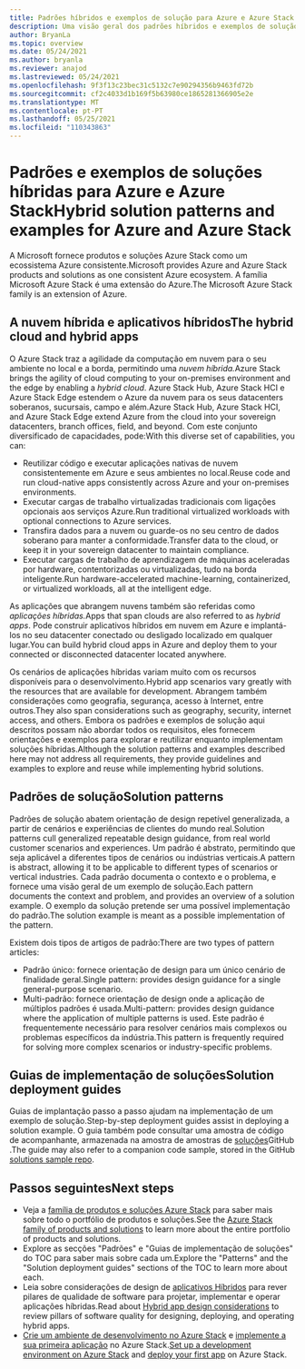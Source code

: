 ```yaml
---
title: Padrões híbridos e exemplos de solução para Azure e Azure Stack Hub
description: Uma visão geral dos padrões híbridos e exemplos de solução para aprender e construir soluções híbridas no Azure e no Azure Stack Hub.
author: BryanLa
ms.topic: overview
ms.date: 05/24/2021
ms.author: bryanla
ms.reviewer: anajod
ms.lastreviewed: 05/24/2021
ms.openlocfilehash: 9f3f13c23bec31c5132c7e90294356b9463fd72b
ms.sourcegitcommit: cf2c4033d1b169f5b63980ce1865281366905e2e
ms.translationtype: MT
ms.contentlocale: pt-PT
ms.lasthandoff: 05/25/2021
ms.locfileid: "110343863"
---
```

# <a name="hybrid-solution-patterns-and-examples-for-azure-and-azure-stack"></a><span data-ttu-id="e2243-103">Padrões e exemplos de soluções híbridas para Azure e Azure Stack</span><span class="sxs-lookup"><span data-stu-id="e2243-103">Hybrid solution patterns and examples for Azure and Azure Stack</span></span>

<span data-ttu-id="e2243-104">A Microsoft fornece produtos e soluções Azure Stack como um ecossistema Azure consistente.</span><span class="sxs-lookup"><span data-stu-id="e2243-104">Microsoft provides Azure and Azure Stack products and solutions as one consistent Azure ecosystem.</span></span> <span data-ttu-id="e2243-105">A família Microsoft Azure Stack é uma extensão do Azure.</span><span class="sxs-lookup"><span data-stu-id="e2243-105">The Microsoft Azure Stack family is an extension of Azure.</span></span>

## <a name="the-hybrid-cloud-and-hybrid-apps"></a><span data-ttu-id="e2243-106">A nuvem híbrida e aplicativos híbridos</span><span class="sxs-lookup"><span data-stu-id="e2243-106">The hybrid cloud and hybrid apps</span></span>

<span data-ttu-id="e2243-107">O Azure Stack traz a agilidade da computação em nuvem para o seu ambiente no local e a borda, permitindo uma *nuvem híbrida.*</span><span class="sxs-lookup"><span data-stu-id="e2243-107">Azure Stack brings the agility of cloud computing to your on-premises environment and the edge by enabling a *hybrid cloud*.</span></span> <span data-ttu-id="e2243-108">Azure Stack Hub, Azure Stack HCI e Azure Stack Edge estendem o Azure da nuvem para os seus datacenters soberanos, sucursais, campo e além.</span><span class="sxs-lookup"><span data-stu-id="e2243-108">Azure Stack Hub, Azure Stack HCI, and Azure Stack Edge extend Azure from the cloud into your sovereign datacenters, branch offices, field, and beyond.</span></span> <span data-ttu-id="e2243-109">Com este conjunto diversificado de capacidades, pode:</span><span class="sxs-lookup"><span data-stu-id="e2243-109">With this diverse set of capabilities, you can:</span></span>

- <span data-ttu-id="e2243-110">Reutilizar código e executar aplicações nativas de nuvem consistentemente em Azure e seus ambientes no local.</span><span class="sxs-lookup"><span data-stu-id="e2243-110">Reuse code and run cloud-native apps consistently across Azure and your on-premises environments.</span></span>
- <span data-ttu-id="e2243-111">Executar cargas de trabalho virtualizadas tradicionais com ligações opcionais aos serviços Azure.</span><span class="sxs-lookup"><span data-stu-id="e2243-111">Run traditional virtualized workloads with optional connections to Azure services.</span></span>
- <span data-ttu-id="e2243-112">Transfira dados para a nuvem ou guarde-os no seu centro de dados soberano para manter a conformidade.</span><span class="sxs-lookup"><span data-stu-id="e2243-112">Transfer data to the cloud, or keep it in your sovereign datacenter to maintain compliance.</span></span>
- <span data-ttu-id="e2243-113">Executar cargas de trabalho de aprendizagem de máquinas aceleradas por hardware, contentorizadas ou virtualizadas, tudo na borda inteligente.</span><span class="sxs-lookup"><span data-stu-id="e2243-113">Run hardware-accelerated machine-learning, containerized, or virtualized workloads, all at the intelligent edge.</span></span>

<span data-ttu-id="e2243-114">As aplicações que abrangem nuvens também são referidas como *aplicações híbridas.*</span><span class="sxs-lookup"><span data-stu-id="e2243-114">Apps that span clouds are also referred to as *hybrid apps*.</span></span> <span data-ttu-id="e2243-115">Pode construir aplicativos híbridos em nuvem em Azure e implantá-los no seu datacenter conectado ou desligado localizado em qualquer lugar.</span><span class="sxs-lookup"><span data-stu-id="e2243-115">You can build hybrid cloud apps in Azure and deploy them to your connected or disconnected datacenter located anywhere.</span></span>

<span data-ttu-id="e2243-116">Os cenários de aplicações híbridas variam muito com os recursos disponíveis para o desenvolvimento.</span><span class="sxs-lookup"><span data-stu-id="e2243-116">Hybrid app scenarios vary greatly with the resources that are available for development.</span></span> <span data-ttu-id="e2243-117">Abrangem também considerações como geografia, segurança, acesso à Internet, entre outros.</span><span class="sxs-lookup"><span data-stu-id="e2243-117">They also span considerations such as geography, security, internet access, and others.</span></span> <span data-ttu-id="e2243-118">Embora os padrões e exemplos de solução aqui descritos possam não abordar todos os requisitos, eles fornecem orientações e exemplos para explorar e reutilizar enquanto implementam soluções híbridas.</span><span class="sxs-lookup"><span data-stu-id="e2243-118">Although the solution patterns and examples described here may not address all requirements, they provide guidelines and examples to explore and reuse while implementing hybrid solutions.</span></span>

## <a name="solution-patterns"></a><span data-ttu-id="e2243-119">Padrões de solução</span><span class="sxs-lookup"><span data-stu-id="e2243-119">Solution patterns</span></span>

<span data-ttu-id="e2243-120">Padrões de solução abatem orientação de design repetível generalizada, a partir de cenários e experiências de clientes do mundo real.</span><span class="sxs-lookup"><span data-stu-id="e2243-120">Solution patterns cull generalized repeatable design guidance, from real world customer scenarios and experiences.</span></span> <span data-ttu-id="e2243-121">Um padrão é abstrato, permitindo que seja aplicável a diferentes tipos de cenários ou indústrias verticais.</span><span class="sxs-lookup"><span data-stu-id="e2243-121">A pattern is abstract, allowing it to be applicable to different types of scenarios or vertical industries.</span></span> <span data-ttu-id="e2243-122">Cada padrão documenta o contexto e o problema, e fornece uma visão geral de um exemplo de solução.</span><span class="sxs-lookup"><span data-stu-id="e2243-122">Each pattern documents the context and problem, and provides an overview of a solution example.</span></span> <span data-ttu-id="e2243-123">O exemplo da solução pretende ser uma possível implementação do padrão.</span><span class="sxs-lookup"><span data-stu-id="e2243-123">The solution example is meant as a possible implementation of the pattern.</span></span>

<span data-ttu-id="e2243-124">Existem dois tipos de artigos de padrão:</span><span class="sxs-lookup"><span data-stu-id="e2243-124">There are two types of pattern articles:</span></span>

- <span data-ttu-id="e2243-125">Padrão único: fornece orientação de design para um único cenário de finalidade geral.</span><span class="sxs-lookup"><span data-stu-id="e2243-125">Single pattern: provides design guidance for a single general-purpose scenario.</span></span>
- <span data-ttu-id="e2243-126">Multi-padrão: fornece orientação de design onde a aplicação de múltiplos padrões é usada.</span><span class="sxs-lookup"><span data-stu-id="e2243-126">Multi-pattern: provides design guidance where the application of multiple patterns is used.</span></span> <span data-ttu-id="e2243-127">Este padrão é frequentemente necessário para resolver cenários mais complexos ou problemas específicos da indústria.</span><span class="sxs-lookup"><span data-stu-id="e2243-127">This pattern is frequently required for solving more complex scenarios or industry-specific problems.</span></span>

## <a name="solution-deployment-guides"></a><span data-ttu-id="e2243-128">Guias de implementação de soluções</span><span class="sxs-lookup"><span data-stu-id="e2243-128">Solution deployment guides</span></span>

<span data-ttu-id="e2243-129">Guias de implantação passo a passo ajudam na implementação de um exemplo de solução.</span><span class="sxs-lookup"><span data-stu-id="e2243-129">Step-by-step deployment guides assist in deploying a solution example.</span></span> <span data-ttu-id="e2243-130">O guia também pode consultar uma amostra de código de acompanhante, armazenada na amostra de amostras de [soluções](https://github.com/Azure-Samples/azure-intelligent-edge-patterns)GitHub .</span><span class="sxs-lookup"><span data-stu-id="e2243-130">The guide may also refer to a companion code sample, stored in the GitHub [solutions sample repo](https://github.com/Azure-Samples/azure-intelligent-edge-patterns).</span></span>

## <a name="next-steps"></a><span data-ttu-id="e2243-131">Passos seguintes</span><span class="sxs-lookup"><span data-stu-id="e2243-131">Next steps</span></span>

- <span data-ttu-id="e2243-132">Veja a [família de produtos e soluções Azure Stack](/azure-stack) para saber mais sobre todo o portfólio de produtos e soluções.</span><span class="sxs-lookup"><span data-stu-id="e2243-132">See the [Azure Stack family of products and solutions](/azure-stack) to learn more about the entire portfolio of products and solutions.</span></span>
- <span data-ttu-id="e2243-133">Explore as secções "Padrões" e "Guias de implementação de soluções" do TOC para saber mais sobre cada um.</span><span class="sxs-lookup"><span data-stu-id="e2243-133">Explore the "Patterns" and the "Solution deployment guides" sections of the TOC to learn more about each.</span></span>
- <span data-ttu-id="e2243-134">Leia sobre considerações de design de [aplicativos Híbridos](overview-app-design-considerations.md) para rever pilares de qualidade de software para projetar, implementar e operar aplicações híbridas.</span><span class="sxs-lookup"><span data-stu-id="e2243-134">Read about [Hybrid app design considerations](overview-app-design-considerations.md) to review pillars of software quality for designing, deploying, and operating hybrid apps.</span></span>
- <span data-ttu-id="e2243-135">[Crie um ambiente de desenvolvimento no Azure Stack](/azure-stack/user/azure-stack-dev-start) e [implemente a sua primeira aplicação](/azure-stack/user/azure-stack-dev-start-deploy-app) no Azure Stack.</span><span class="sxs-lookup"><span data-stu-id="e2243-135">[Set up a development environment on Azure Stack](/azure-stack/user/azure-stack-dev-start) and [deploy your first app](/azure-stack/user/azure-stack-dev-start-deploy-app) on Azure Stack.</span></span>
